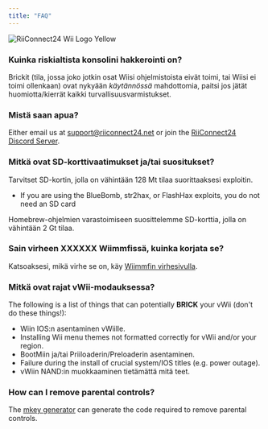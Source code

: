 ```yaml
---
title: "FAQ"
---
```


![RiiConnect24 Wii Logo Yellow](/images/Wii_Yellow_Gray.jpg)

### Kuinka riskialtista konsolini hakkerointi on?
Brickit (tila, jossa joko jotkin osat Wiisi ohjelmistoista eivät toimi, tai Wiisi ei toimi ollenkaan) ovat nykyään *käytännössä* mahdottomia, paitsi jos jätät huomiotta/kierrät kaikki turvallisuusvarmistukset.

### Mistä saan apua?
Either email us at support@riiconnect24.net or join the [RiiConnect24 Discord Server](https://discord.gg/rc24).

### Mitkä ovat SD-korttivaatimukset ja/tai suositukset?
Tarvitset SD-kortin, jolla on vähintään 128 Mt tilaa suorittaaksesi exploitin.

- If you are using the BlueBomb, str2hax, or FlashHax exploits, you do not need an SD card

Homebrew-ohjelmien varastoimiseen suosittelemme SD-korttia, jolla on vähintään 2 Gt tilaa.

### Sain virheen XXXXXX Wiimmfissä, kuinka korjata se?
Katsoaksesi, mikä virhe se on, käy [Wiimmfin virhesivulla](https://wiimmfi.de/error).

### Mitkä ovat rajat vWii-modauksessa?
The following is a list of things that can potentially **BRICK** your vWii (don't do these things!):
* Wiin IOS:n asentaminen vWiille.
* Installing Wii menu themes not formatted correctly for vWii and/or your region.
* BootMiin ja/tai Priiloaderin/Preloaderin asentaminen.
* Failure during the install of crucial system/IOS titles (e.g. power outage).
* vWiin NAND:in muokkaaminen tietämättä mitä teet.

### How can I remove parental controls?
The [mkey generator](https://mkey.salthax.org) can generate the code required to remove parental controls.

